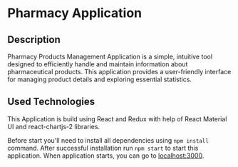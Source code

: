 # Pharmacy Application

## Description

Pharmacy Products Management Application is a simple, intuitive tool designed to efficiently handle and maintain information about pharmaceutical products. This application provides a user-friendly interface for managing product details and exploring essential statistics.

## Used Technologies

This Application is build using React and Redux with help of React Material UI and react-chartjs-2 libraries.

Before start you'll need to install all dependencies using `npm install` command. After successful installation run `npm start` to start this application.
When application starts, you can go to [localhost:3000](http://localhost:3000/).
